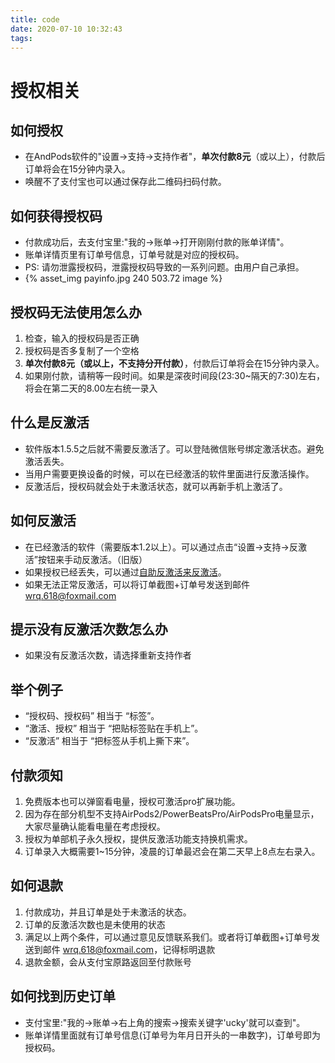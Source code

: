```yaml
---
title: code
date: 2020-07-10 10:32:43
tags:
---
```

# 授权相关

## 如何授权
* 在AndPods软件的"设置->支持->支持作者"，**单次付款8元**（或以上），付款后订单将会在15分钟内录入。
* 唤醒不了支付宝也可以通过保存此二维码扫码付款。

## 如何获得授权码
* 付款成功后，去支付宝里:"我的->账单->打开刚刚付款的账单详情"。
* 账单详情页里有订单号信息，订单号就是对应的授权码。
* PS: 请勿泄露授权码，泄露授权码导致的一系列问题。由用户自己承担。
* {% asset_img payinfo.jpg 240 503.72 image %}

## 授权码无法使用怎么办
1. 检查，输入的授权码是否正确
2. 授权码是否多复制了一个空格
3. **单次付款8元（或以上，不支持分开付款）**，付款后订单将会在15分钟内录入。
4. 如果刚付款，请稍等一段时间。如果是深夜时间段(23:30~隔天的7:30)左右，将会在第二天的8.00左右统一录入

## 什么是反激活
* 软件版本1.5.5之后就不需要反激活了。可以登陆微信账号绑定激活状态。避免激活丢失。
* 当用户需要更换设备的时候，可以在已经激活的软件里面进行反激活操作。
* 反激活后，授权码就会处于未激活状态，就可以再新手机上激活了。

## 如何反激活
* 在已经激活的软件（需要版本1.2以上）。可以通过点击“设置->支持->反激活”按钮来手动反激活。（旧版） 
* 如果授权已经丢失，可以通过<a href="https://www.andpods.cn/reset">自助反激活来反激活</a>。
* 如果无法正常反激活，可以将订单截图+订单号发送到邮件
    <a href="mailto:wrq.618@foxmail.com?subject=手动反激活&body=请输入订单号+附件带上订单截图">wrq.618@foxmail.com</a>
    
## 提示没有反激活次数怎么办
* 如果没有反激活次数，请选择重新支持作者

## 举个例子
* “授权码、授权码” 相当于 “标签”。
* “激活、授权” 相当于 “把贴标签贴在手机上”。
* “反激活” 相当于 “把标签从手机上撕下来”。

## 付款须知
1. 免费版本也可以弹窗看电量，授权可激活pro扩展功能。
2. 因为存在部分机型不支持AirPods2/PowerBeatsPro/AirPodsPro电量显示，大家尽量确认能看电量在考虑授权。
3. 授权为单部机子永久授权，提供反激活功能支持换机需求。
4. 订单录入大概需要1~15分钟，凌晨的订单最迟会在第二天早上8点左右录入。

## 如何退款
1. 付款成功，并且订单是处于未激活的状态。
2. 订单的反激活次数也是未使用的状态
3. 满足以上两个条件，可以通过意见反馈联系我们。或者将订单截图+订单号发送到邮件
    <a href="mailto:wrq.618@foxmail.com?subject=退款&body=请输入订单号+附件带上订单截图">wrq.618@foxmail.com</a>，记得标明退款
4. 退款金额，会从支付宝原路返回至付款账号

## 如何找到历史订单
* 支付宝里:"我的->账单->右上角的搜索->搜索关键字'ucky'就可以查到"。
* 账单详情里面就有订单号信息(订单号为年月日开头的一串数字)，订单号即为授权码。

